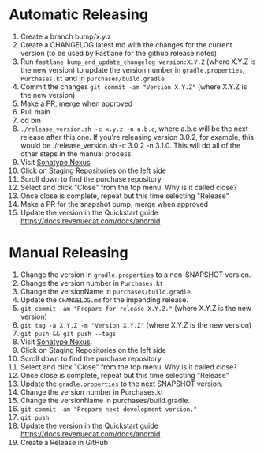 Automatic Releasing
=========
 1. Create a branch bump/x.y.z
 1. Create a CHANGELOG.latest.md with the changes for the current version (to be used by Fastlane for the github release notes)
 1. Run `fastlane bump_and_update_changelog version:X.Y.Z` (where X.Y.Z is the new version) to update the version number in `gradle.properties`, `Purchases.kt` and in `purchases/build.gradle` 
 1. Commit the changes `git commit -am "Version X.Y.Z"` (where X.Y.Z is the new version)
 1. Make a PR, merge when approved
 1. Pull main
 1. cd bin
 1. `./release_version.sh -c x.y.z -n a.b.c`, where a.b.c will be the next release after this one. If you're releasing version 3.0.2, for example, this would be ./release_version.sh -c 3.0.2 -n 3.1.0. This will do all of the other steps in the manual process.
 1. Visit [Sonatype Nexus](https://oss.sonatype.org/)
 1. Click on Staging Repositories on the left side
 1. Scroll down to find the purchase repository
 1. Select and click "Close" from the top menu. Why is it called close?
 1. Once close is complete, repeat but this time selecting "Release"
 1. Make a PR for the snapshot bump, merge when approved
 1. Update the version in the Quickstart guide https://docs.revenuecat.com/docs/android

Manual Releasing
=========
 1. Change the version in `gradle.properties` to a non-SNAPSHOT version.
 1. Change the version number in `Purchases.kt`
 1. Change the versionName in `purchases/build.gradle`.
 1. Update the `CHANGELOG.md` for the impending release.
 1. `git commit -am "Prepare for release X.Y.Z."` (where X.Y.Z is the new version)
 1. `git tag -a X.Y.Z -m "Version X.Y.Z"` (where X.Y.Z is the new version)
 1. `git push && git push --tags`
 1. Visit [Sonatype Nexus](https://oss.sonatype.org/).
 1. Click on Staging Repositories on the left side
 1. Scroll down to find the purchase repository
 1. Select and click "Close" from the top menu. Why is it called close?
 1. Once close is complete, repeat but this time selecting "Release"
 1. Update the `gradle.properties` to the next SNAPSHOT version.
 1. Change the version number in Purchases.kt
 1. Change the versionName in purchases/build.gradle.
 1. `git commit -am "Prepare next development version."`
 1. `git push`
 1. Update the version in the Quickstart guide https://docs.revenuecat.com/docs/android
 1. Create a Release in GitHub
